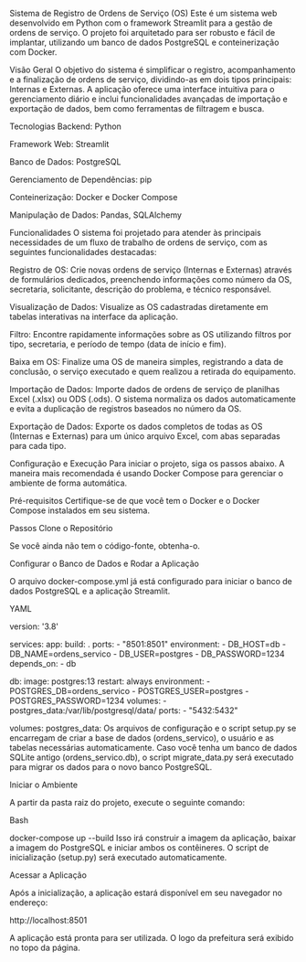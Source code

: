 Sistema de Registro de Ordens de Serviço (OS)
Este é um sistema web desenvolvido em Python com o framework Streamlit para a gestão de ordens de serviço. O projeto foi arquitetado para ser robusto e fácil de implantar, utilizando um banco de dados PostgreSQL e conteinerização com Docker.

Visão Geral
O objetivo do sistema é simplificar o registro, acompanhamento e a finalização de ordens de serviço, dividindo-as em dois tipos principais: Internas e Externas. A aplicação oferece uma interface intuitiva para o gerenciamento diário e inclui funcionalidades avançadas de importação e exportação de dados, bem como ferramentas de filtragem e busca.

Tecnologias
Backend: Python

Framework Web: Streamlit

Banco de Dados: PostgreSQL

Gerenciamento de Dependências: pip

Conteinerização: Docker e Docker Compose

Manipulação de Dados: Pandas, SQLAlchemy

Funcionalidades
O sistema foi projetado para atender às principais necessidades de um fluxo de trabalho de ordens de serviço, com as seguintes funcionalidades destacadas:

Registro de OS: Crie novas ordens de serviço (Internas e Externas) através de formulários dedicados, preenchendo informações como número da OS, secretaria, solicitante, descrição do problema, e técnico responsável.

Visualização de Dados: Visualize as OS cadastradas diretamente em tabelas interativas na interface da aplicação.

Filtro: Encontre rapidamente informações sobre as OS utilizando filtros por tipo, secretaria, e período de tempo (data de início e fim).

Baixa em OS: Finalize uma OS de maneira simples, registrando a data de conclusão, o serviço executado e quem realizou a retirada do equipamento.

Importação de Dados: Importe dados de ordens de serviço de planilhas Excel (.xlsx) ou ODS (.ods). O sistema normaliza os dados automaticamente e evita a duplicação de registros baseados no número da OS.

Exportação de Dados: Exporte os dados completos de todas as OS (Internas e Externas) para um único arquivo Excel, com abas separadas para cada tipo.

Configuração e Execução
Para iniciar o projeto, siga os passos abaixo. A maneira mais recomendada é usando Docker Compose para gerenciar o ambiente de forma automática.

Pré-requisitos
Certifique-se de que você tem o Docker e o Docker Compose instalados em seu sistema.

Passos
Clone o Repositório

Se você ainda não tem o código-fonte, obtenha-o.

Configurar o Banco de Dados e Rodar a Aplicação

O arquivo docker-compose.yml já está configurado para iniciar o banco de dados PostgreSQL e a aplicação Streamlit.

YAML

version: '3.8'

services:
  app:
    build: .
    ports:
      - "8501:8501"
    environment:
      - DB_HOST=db
      - DB_NAME=ordens_servico
      - DB_USER=postgres
      - DB_PASSWORD=1234
    depends_on:
      - db

  db:
    image: postgres:13
    restart: always
    environment:
      - POSTGRES_DB=ordens_servico
      - POSTGRES_USER=postgres
      - POSTGRES_PASSWORD=1234
    volumes:
      - postgres_data:/var/lib/postgresql/data/
    ports:
      - "5432:5432"

volumes:
  postgres_data:
Os arquivos de configuração e o script setup.py se encarregam de criar a base de dados (ordens_servico), o usuário e as tabelas necessárias automaticamente. Caso você tenha um banco de dados SQLite antigo (ordens_servico.db), o script migrate_data.py será executado para migrar os dados para o novo banco PostgreSQL.

Iniciar o Ambiente

A partir da pasta raiz do projeto, execute o seguinte comando:

Bash

docker-compose up --build
Isso irá construir a imagem da aplicação, baixar a imagem do PostgreSQL e iniciar ambos os contêineres. O script de inicialização (setup.py) será executado automaticamente.

Acessar a Aplicação

Após a inicialização, a aplicação estará disponível em seu navegador no endereço:

http://localhost:8501

A aplicação está pronta para ser utilizada. O logo da prefeitura será exibido no topo da página.
